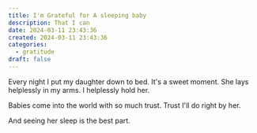 ```yaml
---
title: I'm Grateful for A sleeping baby
description: That I can
date: 2024-03-11 23:43:36
created: 2024-03-11 23:43:36
categories:
  - gratitude
draft: false
---
```

Every night I put my daughter down to bed. It's a sweet moment. She lays helplessly in my arms. I helplessly hold her. 

Babies come into the world with so much trust. Trust I'll do right by her. 

And seeing her sleep is the best part. 
